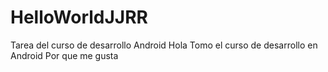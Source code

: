 # HelloWorldJJRR
Tarea del curso de desarrollo Android
Hola
Tomo el curso de desarrollo en Android
Por que me gusta
